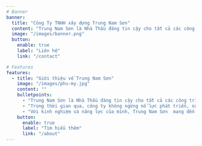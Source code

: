 ```yaml
---
# Banner
banner:
  title: "Công Ty TNHH xây dựng Trung Nam Sơn"
  content: "Trung Nam Sơn là Nhà Thầu đáng tin cậy cho tất cả các công trình với đội ngũ cán bộ, nhân viên kỹ thuật có trình độ tay nghề cao, năng động và đầy sáng tạo. 中南山公司為所有工程可靠承包商，其中具有高程度、靈活並充滿創意之專業幹部及技術人員隊伍。"
  image: "/images/banner.png"
  button:
    enable: true
    label: "Liên hệ"
    link: "/contact"

# Features
features:
  - title: "Giới thiệu về Trung Nam Sơn"
    image: "/images/phu-my.jpg"
    content: ""
    bulletpoints:
      - "Trung Nam Sơn là Nhà Thầu đáng tin cậy cho tất cả các công trình với đội ngũ cán bộ, nhân viên kỹ thuật có trình độ tay nghề cao, năng động và đầy sáng tạo. Bộ máy quản lí được phân quyền tạo ra tính độc lập sáng tạo, trách nhiệm trong công việc của mỗi thành viên trong công ty. 中南山公司為所有工程可靠承包商，其中具有高程度、靈活並充滿創意之專業幹部及技術人員隊伍。管理層得以合理分權，使到公司每成員對工作均充滿創意、獨立及高度責任性。"
      - "Trong thời gian qua, công ty không ngừng nỗ lực phát triển, nâng cao trình độ kỹ thuật, nghiệp vụ để bắt kịp với nhịp độ phát triển của xã hội. Công ty luôn chú trọng đến việc phát triển nguồn nhân lực với trình độ cao, cũng như đầu tư trang thiết bị hiện đại phục vụ trong công việc. 近年來，本公司不斷努力發展、提升技術資格、專業性以趕上社會發展步伐。本公司一向注重發展高程度人力資源，而且投資現代化設備以服務工作。"
      - "Với kinh nghiệm và năng lực của mình, Trung Nam Sơn  mang đến cho quý khách hàng trong nước và chủ đầu tư nước ngoài sự đảm bảo về chất lượng công trình, tiến độ thi công cũng như tính thẩm mỹ trong từng công trình, chắc chắn sẽ làm hài lòng quý khách ./. 憑自有經驗及資質，中南山公司保證給國內客戶及國外業主帶來優良工程品質、施工進度及每工程的審美觀，保證貴客滿意"
    button:
      enable: true
      label: "Tìm hiểu thêm"
      link: "/about"
---
```

